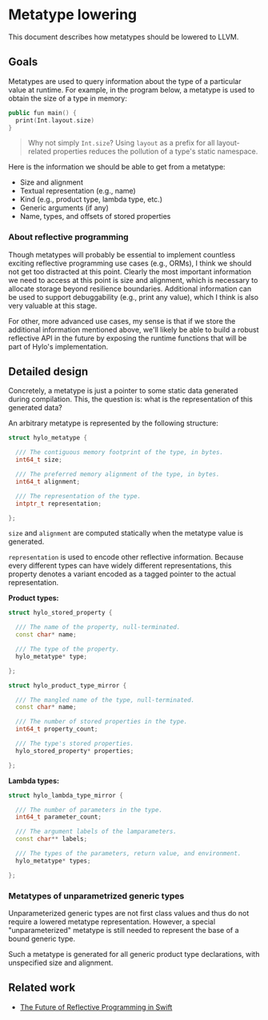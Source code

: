 # Metatype lowering

This document describes how metatypes should be lowered to LLVM.

## Goals

Metatypes are used to query information about the type of a particular value at runtime.
For example, in the program below, a metatype is used to obtain the size of a type in memory:

```swift
public fun main() {
  print(Int.layout.size)
}
```

> Why not simply `Int.size`?
> Using `layout` as a prefix for all layout-related properties reduces the pollution of a type's static namespace.

Here is the information we should be able to get from a metatype:
- Size and alignment
- Textual representation (e.g., name)
- Kind (e.g., product type, lambda type, etc.)
- Generic arguments (if any)
- Name, types, and offsets of stored properties

### About reflective programming

Though metatypes will probably be essential to implement countless exciting reflective programming use cases (e.g., ORMs), I think we should not get too distracted at this point.
Clearly the most important information we need to access at this point is size and alignment, which is necessary to allocate storage beyond resilience boundaries.
Additional information can be used to support debuggability (e.g., print any value), which I think is also very valuable at this stage.

For other, more advanced use cases, my sense is that if we store the additional information mentioned above, we'll likely be able to build a robust reflective API in the future by exposing the runtime functions that will be part of Hylo's implementation.

## Detailed design

Concretely, a metatype is just a pointer to some static data generated during compilation.
This, the question is: what is the representation of this generated data?

An arbitrary metatype is represented by the following structure:
```c++
struct hylo_metatype {

  /// The contiguous memory footprint of the type, in bytes.
  int64_t size;

  /// The preferred memory alignment of the type, in bytes.
  int64_t alignment;

  /// The representation of the type.
  intptr_t representation;

};
```
`size` and `alignment` are computed statically when the metatype value is generated.

`representation` is used to encode other reflective information.
Because every different types can have widely different representations, this property denotes a variant encoded as a tagged pointer to the actual representation.

**Product types:**

```c++
struct hylo_stored_property {

  /// The name of the property, null-terminated.
  const char* name;

  /// The type of the property.
  hylo_metatype* type;

};

struct hylo_product_type_mirror {

  /// The mangled name of the type, null-terminated.
  const char* name;

  /// The number of stored properties in the type.
  int64_t property_count;

  /// The type's stored properties.
  hylo_stored_property* properties;

};
```

**Lambda types:**

```c++
struct hylo_lambda_type_mirror {

  /// The number of parameters in the type.
  int64_t parameter_count;

  /// The argument labels of the lamparameters.
  const char** labels;

  /// The types of the parameters, return value, and environment.
  hylo_metatype* types;

};
```

### Metatypes of unparametrized generic types

Unparameterized generic types are not first class values and thus do not require a lowered metatype representation.
However, a special "unparameterized" metatype is still needed to represent the base of a bound generic type.

Such a metatype is generated for all generic product type declarations, with unspecified size and alignment.

## Related work

- [The Future of Reflective Programming in Swift](https://forums.swift.org/t/the-future-of-reflective-programming-in-swift/54956)
